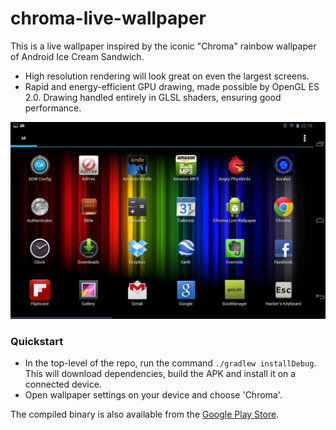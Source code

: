 # chroma-live-wallpaper
This is a live wallpaper inspired by the iconic "Chroma" rainbow wallpaper of Android Ice Cream Sandwich.
- High resolution rendering will look great on even the largest screens.
- Rapid and energy-efficient GPU drawing, made possible by OpenGL ES 2.0. Drawing handled entirely in GLSL shaders, ensuring good performance.

![Screeshot](https://github.com/ndahlquist/chroma/blob/master/screenshot.jpg)

### Quickstart
- In the top-level of the repo, run the command `./gradlew installDebug`. This will download dependencies, build the APK and install it on a connected device.
- Open wallpaper settings on your device and choose 'Chroma'.

The compiled binary is also available from the [Google Play Store](https://play.google.com/store/apps/details?id=edu.stanford.nicd.chroma).
